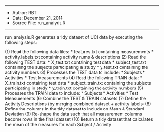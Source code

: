 ****************************************
* Author:  RBT
* Date:  December 21, 2014
* Source File:  run_analytis.R
****************************************

run_analysis.R generates a tidy dataset of UCI data by executing the following steps:

(1)  Read the following data files:
		* features.txt containing measurements
		* activity_labels.txt containing activity nums & descriptions
(2)  Read the following TEST data:
		* X_test.txt containing test data
		* subject_test.txt containing the subjects participating in study
		* y_test.txt containing the activity numbers
(3)  Processes the TEST data to include:
		* Subjects
		* Activities
		* Test Measurements
(4)  Read the following TRAIN data:
		* X_train.txt containing test data
		* subject_train.txt containing the subjects participating in study
		* y_train.txt containing the activity numbers
(5)  Processes the TRAIN data to include:
		* Subjects
		* Activities
		* Test Measurements 
(6)  Combine the TEST & TRAIN datasets
(7)  Define the Activity Descriptions (by merging combined dataset + activity labels)
(8)  Refine the columns in the tidy dataset to include on Mean & Standard Deviation
(9)  Re-shape the data such that all measurement columns become rows in the final dataset
(10) Return a tidy dataset that calculates the mean of the measures for each Subject / Activity
